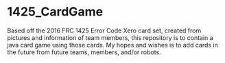 # 1425_CardGame
Based off the 2016 FRC 1425 Error Code Xero card set, created from pictures and information of team members, this repository is to contain a java card game using those cards. My hopes and wishes is to add cards in the future from future teams, members, and/or robots.
